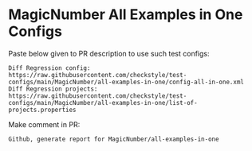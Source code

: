 # MagicNumber All Examples in One Configs
Paste below given to PR description to use such test configs:
```
Diff Regression config: https://raw.githubusercontent.com/checkstyle/test-configs/main/MagicNumber/all-examples-in-one/config-all-in-one.xml
Diff Regression projects: https://raw.githubusercontent.com/checkstyle/test-configs/main/MagicNumber/all-examples-in-one/list-of-projects.properties
```
Make comment in PR:
```
Github, generate report for MagicNumber/all-examples-in-one
```
